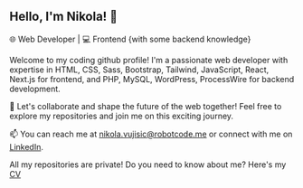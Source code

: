 ## Hello, I'm Nikola! 👋

🌐 Web Developer | 💻 Frontend {with some backend knowledge} 

Welcome to my coding github profile! I'm a passionate web developer with expertise in HTML, CSS, Sass, Bootstrap, Tailwind, JavaScript, React, Next.js for frontend, and PHP, MySQL, WordPress, ProcessWire for backend development.

💼 Let's collaborate and shape the future of the web together! Feel free to explore my repositories and join me on this exciting journey.

📫 You can reach me at [nikola.vujisic@robotcode.me](mailto:nikola.vujisic@robotcode.me) or connect with me on [LinkedIn](https://www.linkedin.com/in/nikola-vujisic).

All my repositories are private! 
Do you need to know about me? Here's my [CV](https://github.com/NikolaDevMne/)
